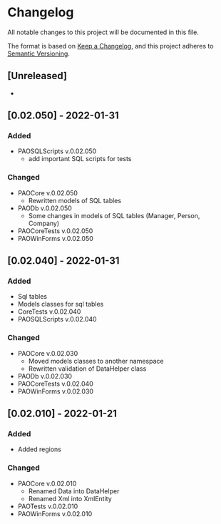 # Changelog
All notable changes to this project will be documented in this file.

The format is based on [Keep a Changelog](https://keepachangelog.com/en/1.0.0/),
and this project adheres to [Semantic Versioning](https://semver.org/spec/v2.0.0.html).

## [Unreleased]
-
## [0.02.050] - 2022-01-31
### Added
- PAOSQLScripts v.0.02.050
  - add important SQL scripts for tests
### Changed
- PAOCore v.0.02.050
  - Rewritten models of SQL tables
- PAODb v.0.02.050
  - Some changes in models of SQL tables (Manager, Person, Company)
- PAOCoreTests v.0.02.050
- PAOWinForms v.0.02.050

## [0.02.040] - 2022-01-31
### Added
- Sql tables
- Models classes for sql tables
- CoreTests v.0.02.040
- PAOSQLScripts v.0.02.040
### Changed
- PAOCore v.0.02.030
  - Moved models classes to another namespace
  - Rewritten validation of DataHelper class
- PAODb v.0.02.030
- PAOCoreTests v.0.02.040
- PAOWinForms v.0.02.030

## [0.02.010] - 2022-01-21
### Added
- Added regions
### Changed
- PAOCore v.0.02.010
  - Renamed Data into DataHelper
  - Renamed Xml into XmlEntity
- PAOTests v.0.02.010
- PAOWinForms v.0.02.010
